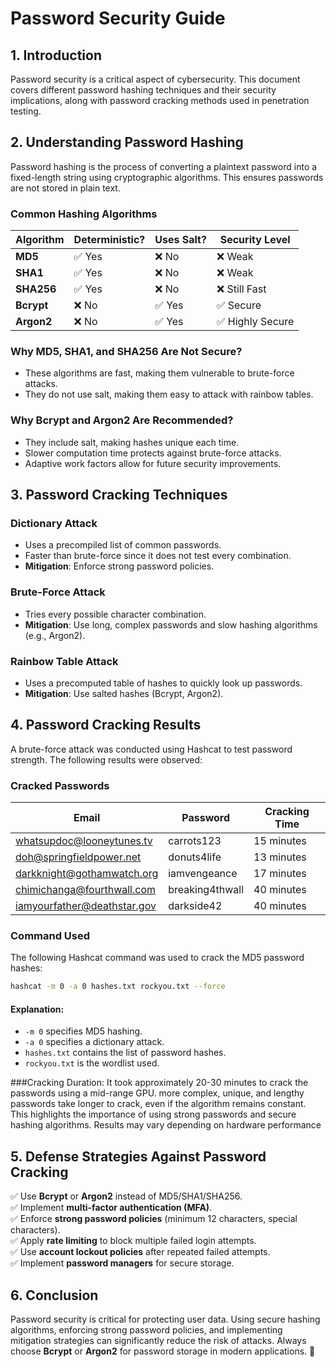 # Password Security Guide

## 1. Introduction

Password security is a critical aspect of cybersecurity. This document covers different password hashing techniques and their security implications, along with password cracking methods used in penetration testing.

## 2. Understanding Password Hashing

Password hashing is the process of converting a plaintext password into a fixed-length string using cryptographic algorithms. This ensures passwords are not stored in plain text.

### Common Hashing Algorithms

| Algorithm | Deterministic? | Uses Salt? | Security Level |
|-----------|--------------|-----------|---------------|
| **MD5** | ✅ Yes | ❌ No | ❌ Weak |
| **SHA1** | ✅ Yes | ❌ No | ❌ Weak |
| **SHA256** | ✅ Yes | ❌ No | ❌ Still Fast |
| **Bcrypt** | ❌ No | ✅ Yes | ✅ Secure |
| **Argon2** | ❌ No | ✅ Yes | ✅ Highly Secure |

### Why MD5, SHA1, and SHA256 Are Not Secure?

- These algorithms are fast, making them vulnerable to brute-force attacks.
- They do not use salt, making them easy to attack with rainbow tables.

### Why Bcrypt and Argon2 Are Recommended?

- They include salt, making hashes unique each time.
- Slower computation time protects against brute-force attacks.
- Adaptive work factors allow for future security improvements.

## 3. Password Cracking Techniques

### Dictionary Attack

- Uses a precompiled list of common passwords.
- Faster than brute-force since it does not test every combination.
- **Mitigation**: Enforce strong password policies.

### Brute-Force Attack

- Tries every possible character combination.
- **Mitigation**: Use long, complex passwords and slow hashing algorithms (e.g., Argon2).

### Rainbow Table Attack

- Uses a precomputed table of hashes to quickly look up passwords.
- **Mitigation**: Use salted hashes (Bcrypt, Argon2).

## 4. Password Cracking Results

A brute-force attack was conducted using Hashcat to test password strength. The following results were observed:

### Cracked Passwords

| Email | Password | Cracking Time |
|----------------------------|---------------|----------------|
| whatsupdoc@looneytunes.tv | carrots123 | 15 minutes |
| doh@springfieldpower.net | donuts4life | 13 minutes |
| darkknight@gothamwatch.org | iamvengeance | 17 minutes |
| chimichanga@fourthwall.com | breaking4thwall | 40 minutes |
| iamyourfather@deathstar.gov | darkside42 | 40 minutes |

### Command Used

The following Hashcat command was used to crack the MD5 password hashes:

```sh
hashcat -m 0 -a 0 hashes.txt rockyou.txt --force
```

#### Explanation:

- `-m 0` specifies MD5 hashing.
- `-a 0` specifies a dictionary attack.
- `hashes.txt` contains the list of password hashes.
- `rockyou.txt` is the wordlist used.

###Cracking Duration:
It took approximately 20-30 minutes to crack the passwords using a mid-range GPU. more complex, unique, and lengthy passwords take longer to crack, even if the algorithm remains constant. This highlights the importance of using strong passwords and secure hashing algorithms. Results may vary depending on hardware performance

## 5. Defense Strategies Against Password Cracking

✅ Use **Bcrypt** or **Argon2** instead of MD5/SHA1/SHA256.  
✅ Implement **multi-factor authentication (MFA)**.  
✅ Enforce **strong password policies** (minimum 12 characters, special characters).  
✅ Apply **rate limiting** to block multiple failed login attempts.  
✅ Use **account lockout policies** after repeated failed attempts.  
✅ Implement **password managers** for secure storage.  

## 6. Conclusion

Password security is critical for protecting user data. Using secure hashing algorithms, enforcing strong password policies, and implementing mitigation strategies can significantly reduce the risk of attacks. Always choose **Bcrypt** or **Argon2** for password storage in modern applications. 🚀
